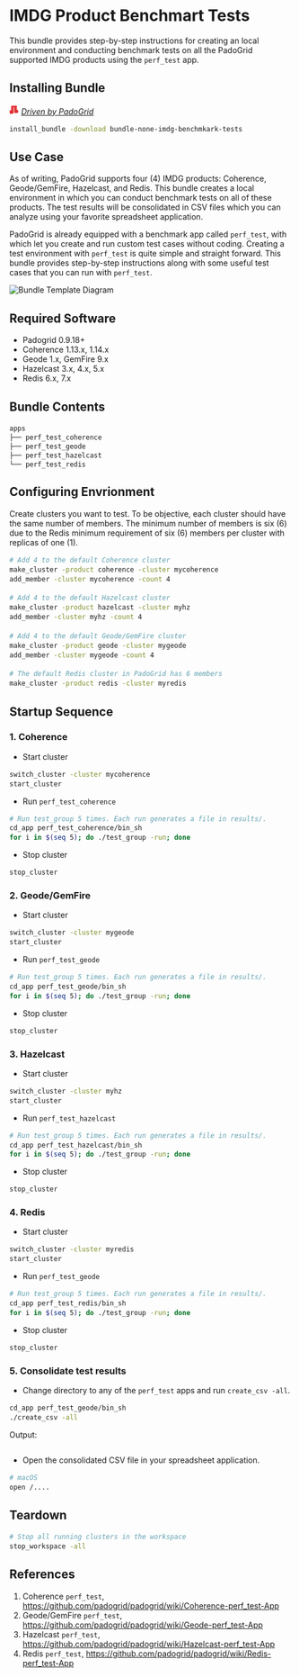 # IMDG Product Benchmart Tests

This bundle provides step-by-step instructions for creating an local environment and conducting benchmark tests on all the PadoGrid supported IMDG products using the `perf_test` app.

## Installing Bundle

![PadoGrid](https://github.com/padogrid/padogrid/raw/develop/images/padogrid-3d-16x16.png) [*Driven by PadoGrid*](https://github.com/padogrid)

```bash
install_bundle -download bundle-none-imdg-benchmkark-tests
```

## Use Case

As of writing, PadoGrid supports four (4) IMDG products: Coherence, Geode/GemFire, Hazelcast, and Redis. This bundle creates a local environment in which you can conduct benchmark tests on all of these products. The test results will be consolidated in CSV files which you can analyze using your favorite spreadsheet application.

PadoGrid is already equipped with a benchmark app called `perf_test`, with which let you create and run custom test cases without coding. Creating a test environment with `perf_test` is quite simple and straight forward. This bundle provides step-by-step instructions along with some useful test cases that you can run with `perf_test`.

![Bundle Template Diagram](/images/bundle-template.jpg)

## Required Software

- Padogrid 0.9.18+
- Coherence 1.13.x, 1.14.x
- Geode 1.x, GemFire 9.x
- Hazelcast 3.x, 4.x, 5.x
- Redis 6.x, 7.x

## Bundle Contents

```console
apps
├── perf_test_coherence
├── perf_test_geode
├── perf_test_hazelcast
└── perf_test_redis
```

## Configuring Envrionment

Create clusters you want to test. To be objective, each cluster should have the same number of members. The minimum number of members is six (6) due to the Redis minimum requirement of six (6) members per cluster with replicas of one (1).

```bash
# Add 4 to the default Coherence cluster
make_cluster -product coherence -cluster mycoherence
add_member -cluster mycoherence -count 4

# Add 4 to the default Hazelcast cluster
make_cluster -product hazelcast -cluster myhz
add_member -cluster myhz -count 4

# Add 4 to the default Geode/GemFire cluster
make_cluster -product geode -cluster mygeode
add_member -cluster mygeode -count 4

# The default Redis cluster in PadoGrid has 6 members
make_cluster -product redis -cluster myredis
```

## Startup Sequence

### 1. Coherence

- Start cluster

```bash
switch_cluster -cluster mycoherence
start_cluster
```

- Run `perf_test_coherence`

```bash
# Run test_group 5 times. Each run generates a file in results/.
cd_app perf_test_coherence/bin_sh
for i in $(seq 5); do ./test_group -run; done
```

- Stop cluster

```bash
stop_cluster
```

### 2. Geode/GemFire

- Start cluster

```bash
switch_cluster -cluster mygeode
start_cluster
```

- Run `perf_test_geode`

```bash
# Run test_group 5 times. Each run generates a file in results/.
cd_app perf_test_geode/bin_sh
for i in $(seq 5); do ./test_group -run; done
```

- Stop cluster

```bash
stop_cluster
```

### 3. Hazelcast

- Start cluster

```bash
switch_cluster -cluster myhz
start_cluster
```

- Run `perf_test_hazelcast`

```bash
# Run test_group 5 times. Each run generates a file in results/.
cd_app perf_test_hazelcast/bin_sh
for i in $(seq 5); do ./test_group -run; done
```

- Stop cluster

```bash
stop_cluster
```

### 4. Redis

- Start cluster

```bash
switch_cluster -cluster myredis
start_cluster
```

- Run `perf_test_geode`

```bash
# Run test_group 5 times. Each run generates a file in results/.
cd_app perf_test_redis/bin_sh
for i in $(seq 5); do ./test_group -run; done
```

- Stop cluster

```bash
stop_cluster
```

### 5. Consolidate test results

- Change directory to any of the `perf_test` apps and run `create_csv -all`.

```bash
cd_app perf_test_geode/bin_sh
./create_csv -all
```

Output:

```console
```

- Open the consolidated CSV file in your spreadsheet application.

```bash
# macOS
open /....
```

## Teardown

```bash
# Stop all running clusters in the workspace
stop_workspace -all
```

## References

1. Coherence `perf_test`, https://github.com/padogrid/padogrid/wiki/Coherence-perf_test-App
1. Geode/GemFire `perf_test`, https://github.com/padogrid/padogrid/wiki/Geode-perf_test-App
1. Hazelcast `perf_test`, https://github.com/padogrid/padogrid/wiki/Hazelcast-perf_test-App
1. Redis `perf_test`, https://github.com/padogrid/padogrid/wiki/Redis-perf_test-App

